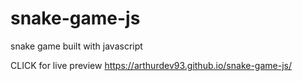 # snake-game-js
snake game built with javascript

CLICK for live preview
https://arthurdev93.github.io/snake-game-js/

